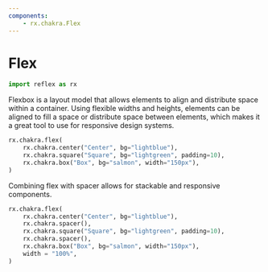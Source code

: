 ```yaml
---
components:
    - rx.chakra.Flex
---
```


# Flex

```python exec
import reflex as rx
```

Flexbox is a layout model that allows elements to align and distribute space within a container. Using flexible widths and heights, elements can be aligned to fill a space or distribute space between elements, which makes it a great tool to use for responsive design systems.

```python demo
rx.chakra.flex(
    rx.chakra.center("Center", bg="lightblue"),
    rx.chakra.square("Square", bg="lightgreen", padding=10),
    rx.chakra.box("Box", bg="salmon", width="150px"),
)
```

Combining flex with spacer allows for stackable and responsive components.

```python demo
rx.chakra.flex(
    rx.chakra.center("Center", bg="lightblue"),
    rx.chakra.spacer(),
    rx.chakra.square("Square", bg="lightgreen", padding=10),
    rx.chakra.spacer(),
    rx.chakra.box("Box", bg="salmon", width="150px"),
    width = "100%",
)
```
